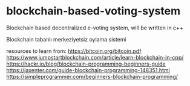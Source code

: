 # blockchain-based-voting-system
Blockchain based decentralized e-voting system, will be written in c++

Blockchain tabanlı merkeziyetsiz oylama sistemi

resources to learn from:
https://bitcoin.org/bitcoin.pdf
https://www.jumpstartblockchain.com/article/learn-blockchain-in-cpp/
https://hackr.io/blog/blockchain-programming-beginners-guide
https://jaxenter.com/guide-blockchain-programming-148351.html
https://simpleprogrammer.com/beginners-blockchain-programming/
